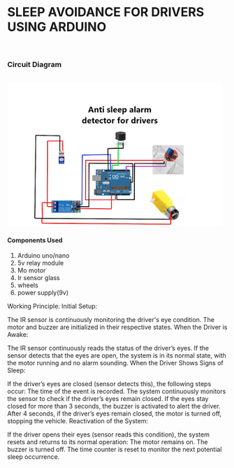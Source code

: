 <h1>SLEEP AVOIDANCE FOR DRIVERS USING ARDUINO</h1><br>
<h3>Circuit Diagram</h3>
<br>
<img src="antisleep.png" alt="circuit diagram" />

<div id="components">
<h4>Components Used</h4>
<ol>
<li>Arduino uno/nano</li>
<li>5v relay module</li>
<li>Mo motor</li>
<li>Ir sensor glass</li>
<li>wheels</li>
<li>power supply(9v)</li>
</ol>
</div>

<div class="working">
<p>
Working Principle:
Initial Setup:

The IR sensor is continuously monitoring the driver's eye condition.
The motor and buzzer are initialized in their respective states.
When the Driver is Awake:

The IR sensor continuously reads the status of the driver’s eyes.
If the sensor detects that the eyes are open, the system is in its normal state, with the motor running and no alarm sounding.
When the Driver Shows Signs of Sleep:

If the driver’s eyes are closed (sensor detects this), the following steps occur:
The time of the event is recorded.
The system continuously monitors the sensor to check if the driver’s eyes remain closed.
If the eyes stay closed for more than 3 seconds, the buzzer is activated to alert the driver.
After 4 seconds, if the driver’s eyes remain closed, the motor is turned off, stopping the vehicle.
Reactivation of the System:

If the driver opens their eyes (sensor reads this condition), the system resets and returns to its normal operation:
The motor remains on.
The buzzer is turned off.
The time counter is reset to monitor the next potential sleep occurrence.
</p></div>